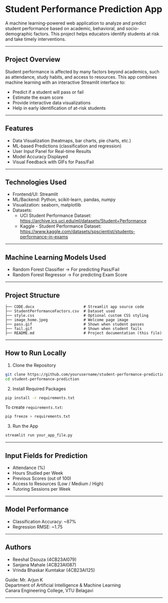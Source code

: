 # Student Performance Prediction App

A machine learning-powered web application to analyze and predict student performance based on academic, behavioral, and socio-demographic factors. This project helps educators identify students at risk and take timely interventions.

---

## Project Overview

Student performance is affected by many factors beyond academics, such as attendance, study habits, and access to resources. This app combines machine learning with an interactive Streamlit interface to:

- Predict if a student will pass or fail
- Estimate the exam score
- Provide interactive data visualizations
- Help in early identification of at-risk students

---

## Features

- Data Visualization (heatmaps, bar charts, pie charts, etc.)
- ML-based Predictions (classification and regression)
- User Input Panel for Real-time Results
- Model Accuracy Displayed
- Visual Feedback with GIFs for Pass/Fail

---

## Technologies Used

- Frontend/UI: Streamlit  
- ML/Backend: Python, scikit-learn, pandas, numpy  
- Visualization: seaborn, matplotlib  
- Datasets:
  - UCI Student Performance Dataset: https://archive.ics.uci.edu/ml/datasets/Student+Performance
  - Kaggle - Student Performance Dataset: https://www.kaggle.com/datasets/spscientist/students-performance-in-exams

---

## Machine Learning Models Used

- Random Forest Classifier → For predicting Pass/Fail  
- Random Forest Regressor → For predicting Exam Score

---

## Project Structure

```
├── CODE.docx                      # Streamlit app source code
├── StudentPerformanceFactors.csv  # Dataset used
├── style.css                      # Optional custom CSS styling
├── image_home.jpeg                # Welcome page image
├── pass.gif                       # Shown when student passes
├── fail.gif                       # Shown when student fails
├── README.md                      # Project documentation (this file)
```

---

## How to Run Locally

1. Clone the Repository
```bash
git clone https://github.com/yourusername/student-performance-prediction.git
cd student-performance-prediction
```

2. Install Required Packages
```bash
pip install -r requirements.txt
```

To create `requirements.txt`:
```bash
pip freeze > requirements.txt
```

3. Run the App
```bash
streamlit run your_app_file.py
```

---

## Input Fields for Prediction

- Attendance (%)
- Hours Studied per Week
- Previous Scores (out of 100)
- Access to Resources (Low / Medium / High)
- Tutoring Sessions per Week

---

## Model Performance

- Classification Accuracy: ~87%  
- Regression RMSE: ~1.75

---

## Authors

- Reeshal Dsouza (4CB23AI079)  
- Sanjana Mahale (4CB23AI087)  
- Vrinda Bhaskar Kumtakar (4CB23AI125)  

Guide: Mr. Arjun K  
Department of Artificial Intelligence & Machine Learning  
Canara Engineering College, VTU Belagavi


---

